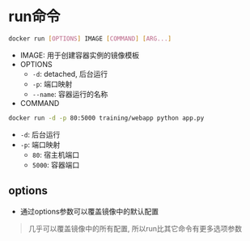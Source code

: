 # run命令

```bash
docker run [OPTIONS] IMAGE [COMMAND] [ARG...]
```

- IMAGE: 用于创建容器实例的镜像模板
- OPTIONS
  - `-d`: detached, 后台运行
  - `-p`: 端口映射
  - `--name`: 容器运行的名称
- COMMAND


```bash
docker run -d -p 80:5000 training/webapp python app.py
```

- `-d`: 后台运行
- `-p`: 端口映射
  - `80`: 宿主机端口
  - `5000`: 容器端口

## options

- 通过options参数可以覆盖镜像中的默认配置

> 几乎可以覆盖镜像中的所有配置, 所以run比其它命令有更多选项参数

